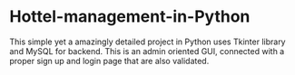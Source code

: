 # Hottel-management-in-Python
This simple yet a amazingly detailed project in Python uses Tkinter library and MySQL for backend. This is an admin oriented GUI, connected with a proper sign up and login page that are also validated. 
